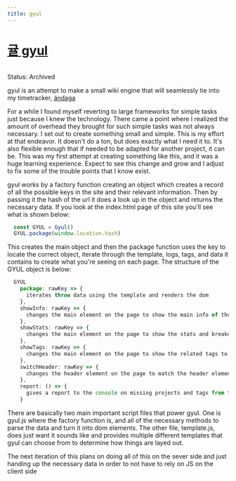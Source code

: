 ```yaml
---
title: gyul
---
```


# [귤 gyul](https://github.com/ckipp01/gyul)

```scala mdoc:percentages:gyul
```

Status: Archived

gyul is an attempt to make a small wiki engine that will seamlessly tie into my
timetracker, [ándaga](/wiki/andaga)

For a while I found myself reverting to large frameworks for simple tasks just
because I knew the technology. There came a point where I realized the amount of
overhead they brought for such simple tasks was not always necessary. I set out
to create something small and simple. This is my effort at that endeavor. It
doesn't do a ton, but does exactly what I need it to. It's also flexible enough
that if needed to be adapted for another project, it can be. This was my first
attempt at creating something like this, and it was a huge learning experience.
Expect to see this change and grow and I adjust to fix some of the trouble
points that I know exist.

gyul works by a factory function creating an object which creates a record of
all the possible keys in the site and their relevant information. Then by
passing it the hash of the url it does a look up in the object and returns the
necessary data. If you look at the index.html page of this site you'll see what
is shown below:

```javascript
  const GYUL = Gyul()
  GYUL.package(window.location.hash)
```

This creates the main object and then the package function uses the key to
locate the correct object, iterate through the template, logs, tags, and data it
contains to create what you're seeing on each page. The structure of the GYUL
object is below:

```javascript
  GYUL
    package: rawKey => {
      iterates throw data using the template and renders the dom
    },
    showInfo: rawKey => {
      changes the main element on the page to show the main info of the current key's data
    },
    showStats: rawKey => {
      changes the main element on the page to show the stats and breakdown of the time spent on the key's entries
    },
    showTags: rawKey => {
      changes the main element on the page to show the related tags to the key
    },
    switchHeader: rawKey => {
      changes the header element on the page to match the header element found in the key's template
    },
    report: () => {
      gives a report to the console on missing projects and tags from the CRATE
    }
```

There are basically two main important script files that power gyul. One is
gyul.js where the factory function is, and all of the necessary methods to parse
the data and turn it into dom elements. The other file, template.js, does just
want it sounds like and provides multiple different templates that gyul can
choose from to determine how things are layed out.

The next iteration of this plans on doing all of this on the sever side and just
handing up the necessary data in order to not have to rely on JS on the client
side

```scala mdoc:tags:gyul
```
